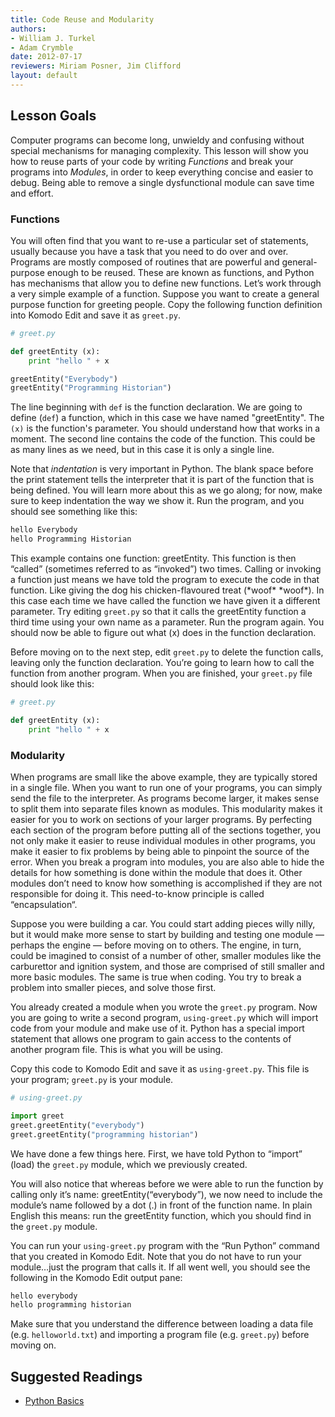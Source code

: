 ```yaml
---
title: Code Reuse and Modularity
authors:
- William J. Turkel
- Adam Crymble
date: 2012-07-17
reviewers: Miriam Posner, Jim Clifford
layout: default
---
```


Lesson Goals
------------

Computer programs can become long, unwieldy and confusing without
special mechanisms for managing complexity. This lesson will show you
how to reuse parts of your code by writing *Functions* and break your
programs into *Modules*, in order to keep everything concise and easier to
debug. Being able to remove a single dysfunctional module can save time
and effort.

### Functions

You will often find that you want to re-use a particular set of
statements, usually because you have a task that you need to do over and
over. Programs are mostly composed of routines that are powerful and
general-purpose enough to be reused. These are known as functions, and
Python has mechanisms that allow you to define new functions. Let’s work
through a very simple example of a function. Suppose you want to create
a general purpose function for greeting people. Copy the following
function definition into Komodo Edit and save it as `greet.py`.

``` python
# greet.py

def greetEntity (x):
    print "hello " + x

greetEntity("Everybody")
greetEntity("Programming Historian")
```

The line beginning with `def` is the function declaration. We are going
to define (`def`) a function, which in this case we have named
"greetEntity". The `(x)` is the function's parameter. You should
understand how that works in a moment. The second line contains the code
of the function. This could be as many lines as we need, but in this
case it is only a single line.

Note that *indentation* is very important in Python. The blank space
before the print statement tells the interpreter that it is part of the
function that is being defined. You will learn more about this as we go
along; for now, make sure to keep indentation the way we show it. Run
the program, and you should see something like this:

``` python
hello Everybody
hello Programming Historian
```

This example contains one function: greetEntity. This function is then
“called” (sometimes referred to as “invoked”) two times. Calling or
invoking a function just means we have told the program to execute the
code in that function. Like giving the dog his chicken-flavoured treat
(\*woof\* \*woof\*). In this case each time we have called the function
we have given it a different parameter. Try editing `greet.py` so that
it calls the greetEntity function a third time using your own name as a
parameter. Run the program again. You should now be able to figure out
what (x) does in the function declaration.

Before moving on to the next step, edit `greet.py` to delete the
function calls, leaving only the function declaration. You’re going to
learn how to call the function from another program. When you are
finished, your `greet.py` file should look like this:

``` python
# greet.py

def greetEntity (x):
    print "hello " + x
```

### Modularity

When programs are small like the above example, they are typically
stored in a single file. When you want to run one of your programs, you
can simply send the file to the interpreter. As programs become larger,
it makes sense to split them into separate files known as modules. This
modularity makes it easier for you to work on sections of your larger
programs. By perfecting each section of the program before putting all
of the sections together, you not only make it easier to reuse
individual modules in other programs, you make it easier to fix problems
by being able to pinpoint the source of the error. When you break a
program into modules, you are also able to hide the details for how
something is done within the module that does it. Other modules don’t
need to know how something is accomplished if they are not responsible
for doing it. This need-to-know principle is called “encapsulation“.

Suppose you were building a car. You could start adding pieces willy
nilly, but it would make more sense to start by building and testing one
module — perhaps the engine — before moving on to others. The engine, in
turn, could be imagined to consist of a number of other, smaller modules
like the carburettor and ignition system, and those are comprised of
still smaller and more basic modules. The same is true when coding. You
try to break a problem into smaller pieces, and solve those first.

You already created a module when you wrote the `greet.py` program. Now
you are going to write a second program, `using-greet.py` which will
import code from your module and make use of it. Python has a special
import statement that allows one program to gain access to the contents
of another program file. This is what you will be using.

Copy this code to Komodo Edit and save it as `using-greet.py`. This file
is your program; `greet.py` is your module.

``` python
# using-greet.py

import greet
greet.greetEntity("everybody")
greet.greetEntity("programming historian")
```

We have done a few things here. First, we have told Python to “import”
(load) the `greet.py` module, which we previously created.

You will also notice that whereas before we were able to run the
function by calling only it’s name: greetEntity(“everybody”), we now
need to include the module’s name followed by a dot (.) in front of the
function name. In plain English this means: run the greetEntity
function, which you should find in the `greet.py` module.

You can run your `using-greet.py` program with the “Run Python” command
that you created in Komodo Edit. Note that you do not have to run your
module…just the program that calls it. If all went well, you should see
the following in the Komodo Edit output pane:

``` python
hello everybody
hello programming historian
```

Make sure that you understand the difference between loading a data file
(e.g. `helloworld.txt`) and importing a program file (e.g. `greet.py`)
before moving on.

Suggested Readings
------------------

-   [Python Basics][]

  [Python Basics]: http://www.astro.ufl.edu/~warner/prog/python.html
